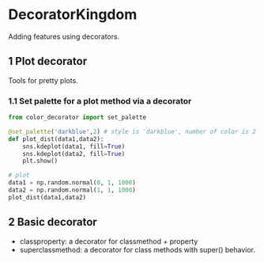 # DecoratorKingdom
Adding features using decorators.
## 1 Plot decorator
Tools for pretty plots.
### 1.1 Set palette for a plot method via a decorator
```python
from color_decorator import set_palette

@set_palette('darkblue',2) # style is 'darkblue', number of color is 2
def plot_dist(data1,data2):
    sns.kdeplot(data1, fill=True)
    sns.kdeplot(data2, fill=True)
    plt.show()

# plot
data1 = np.random.normal(0, 1, 1000)
data2 = np.random.normal(1, 1, 1000)
plot_dist(data1,data2)
```
## 2 Basic decorator
- classproperty: a decorator for classmethod + property
- superclassmethod: a decorator for class methods with super() behavior.